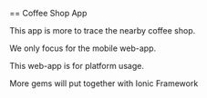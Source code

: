 == Coffee Shop App

This app is more to trace the nearby coffee shop.

We only focus for the mobile web-app.

This web-app is for platform usage.

More gems will put together with Ionic Framework